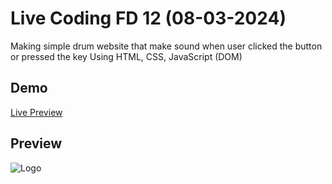 # Live Coding FD 12 (08-03-2024)

Making simple drum website that make sound when user clicked the button or pressed the key Using HTML, CSS, JavaScript (DOM)

## Demo

[Live Preview](https://akbarrahmatm.github.io/CH2-03-08-2024-DRUM/)

## Preview

![Logo](https://res.cloudinary.com/derbujoz3/image/upload/v1709910352/Drum-Kit_ufirnm.png)
